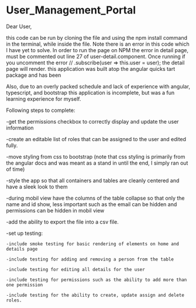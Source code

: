 # User_Management_Portal

Dear User,

this code can be run by cloning the file and using the npm install command in the terminal, while inside the file.
Note there is an error in this code which I have yet to solve. In order to run the page on NPM the error in detail page, must be commented out line 27 of user-detail.component. Once running if you uncomment the error // .subscribe(user => this.user = user); the detail page will render.
this application was built atop the angular quicks tart package and has been

Also, due to an overly packed schedule and lack of experience with angular, typescript, and bootstrap this application is incomplete, but was a fun learning experience for myself.

Following steps to complete:

-get the permissions checkbox to correctly display and update the user information

-create an editable list of roles that can be assigned to the user and edited fully. 

-move styling from css to bootstrap  (note that css styling is primarily from the angular docs and was meant as a stand in until the end, I simply ran out of time)

-style the app so that all containers and tables are cleanly centered and have a sleek look to them

-during mobil view have the columns of the table collapse so that only the name and id show, less important such as the email can be hidden and permissions can be hidden in mobil view

-add the ability to export the file into a csv file.

-set up testing: 

    -include smoke testing for basic rendering of elements on home and details page
    
    -include testing for adding and removing a person from the table
    
    -include testing for editing all details for the user
    
    -include testing for permissions such as the ability to add more than one permission
    
    -include testing for the ability to create, update assign and delete roles.

